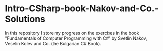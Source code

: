 # Intro-CSharp-book-Nakov-and-Co.-Solutions
In this repository I store my progress on the exercises in the book "Fundamentals of Computer Programming with C#" by Svetlin Nakov, Veselin Kolev and Co. (the Bulgarian C# Book).
